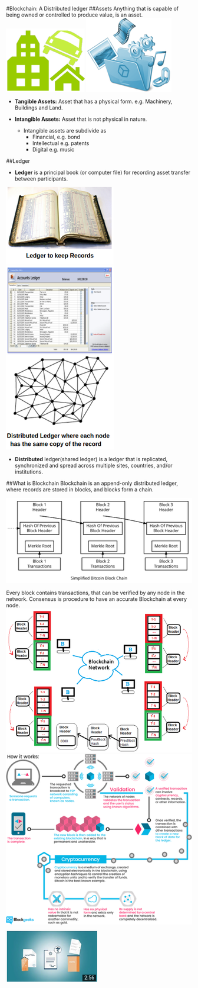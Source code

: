#Blockchain: A Distributed ledger
##Assets
Anything that is capable of being owned or controlled to produce value, is an asset.
![Tangible Assets](img/assetPhysical.png "Tangible Assets") ![Intangible Assets](img/assetnotPhy.png "Intangible Assets") 

* **Tangible Assets:** Asset that has a physical form.  e.g. Machinery, Buildings and Land.

* **Intangible Assets:** Asset that is not physical in nature.
    * Intangible assets are subdivide as
        * Financial, e.g. bond
        * Intellectual e.g. patents
        * Digital e.g. music

##Ledger
* **Ledger** is a principal book (or computer file) for recording asset transfer between participants.

 ![Ledger](img/ledgerold.png)  ![Accounts Ledger](img/accountledger.png) ![Distributed Ledger](img/ledgerdistributed.png "Distributed Ledger") 

* **Distributed** ledger(shared ledger) is a ledger that is replicated, synchronized and spread across multiple sites, countries, and/or institutions.

##What is Blockchain
Blockchain is an append-only distributed ledger, where records are stored in blocks, and blocks form a chain.

![Blockchain](img/simpleBchain.svg "How blocks form a chain")

Every block contains transactions, that can be verified by any node in the network.
Consensus is procedure to have an accurate Blockchain at every node.
![Consensus](img/consensus-1.png)
![How Blockchain works](img/blockchainWorking.png "How Blockchain works")

[![Blockchain](img/4FactsEveryoneShouldKnowAbouttheBlockchain.png)](https://www.youtube.com/watch?v=RqlYaezN3zk)

